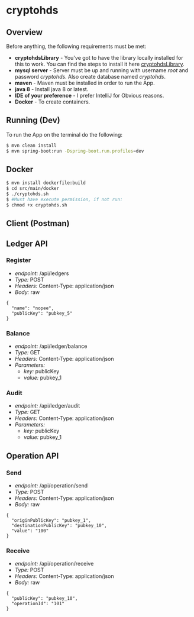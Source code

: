 # cryptohds

## Overview

Before anything, the following requirements must be met:
* **cryptohdsLibrary** - You've got to have the library locally installed for this to work. You can find the steps to install it here [cryptohdsLibrary](https://github.com/snackk/cryptohdsLibrary).
* **mysql server** - Server must be up and running with username *root* and password *cryptohds*. Also create database named *cryptohds*.
* **maven** - Maven must be installed in order to run the App.
* **java 8** - Install java 8 or latest.
* **IDE of your preference** - I prefer IntelliJ for Obvious reasons.
* **Docker** - To create containers.

## Running (Dev)

To run the App on the terminal do the following:
```sh
$ mvn clean install
$ mvn spring-boot:run -Dspring-boot.run.profiles=dev
```

## Docker

```sh
$ mvn install dockerfile:build
$ cd src/main/docker
$ ./cryptohds.sh 
$ #Must have execute permission, if not run:
$ chmod +x cryptohds.sh
```

## Client (Postman)

## Ledger API
### Register 
  * *endpoint:* /api/ledgers
  * *Type:* POST
  * *Headers:* Content-Type: application/json
  * *Body:* raw
  ```
  {
    "name": "nopee",
    "publicKey": "pubkey_5"
  }
```

### Balance
  * *endpoint:* /api/ledger/balance
  * *Type:* GET
  * *Headers:* Content-Type: application/json
  * *Parameters:*
    * *key:* publicKey
    * *value:* pubkey_1
    
### Audit
  * *endpoint:* /api/ledger/audit
  * *Type:* GET
  * *Headers:* Content-Type: application/json
  * *Parameters:*
    * *key:* publicKey
    * *value:* pubkey_1
    
## Operation API
### Send 
  * *endpoint:* /api/operation/send
  * *Type:* POST
  * *Headers:* Content-Type: application/json
  * *Body:* raw
  ```
{
    "originPublicKey": "pubkey_1",
    "destinationPublicKey": "pubkey_10",
    "value": "100"
}
```

### Receive 
  * *endpoint:* /api/operation/receive
  * *Type:* POST
  * *Headers:* Content-Type: application/json
  * *Body:* raw
  ```
{
    "publicKey": "pubkey_10",
    "operationId": "101"
}
```

